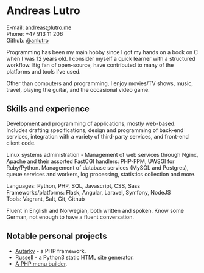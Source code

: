 # Andreas Lutro

E-mail: [andreas@lutro.me](mailto:andreas@lutro.me)  
Phone: +47 913 11 206  
Github: [@anlutro](https://github.com/anlutro)

Programming has been my main hobby since I got my hands on a book on C when I
was 12 years old. I consider myself a quick learner with a structured workflow.
Big fan of open-source, have contributed to many of the platforms and tools I've
used.

Other than computers and programming, I enjoy movies/TV shows, music, travel,
playing the guitar, and the occasional video game.

## Skills and experience

Development and programming of applications, mostly web-based. Includes drafting
specifications, design and programming of back-end services, integration with
a variety of third-party services, and front-end client code.

Linux systems administration - Management of web services through Nginx, Apache
and their assorted FastCGI handlers: PHP-FPM, UWSGI for Ruby/Python. Management
of database services (MySQL and Postgres), queue services and workers, log
processing, statistics collection and more.

Languages: Python, PHP, SQL, Javascript, CSS, Sass  
Frameworks/platforms: Flask, Angular, Laravel, Symfony, NodeJS  
Tools: Vagrant, Salt, Git, Github

Fluent in English and Norwegian, both written and spoken. Know some German, not
enough to have a fluent conversation.

## Notable personal projects

- [Autarky](https://autarky.lutro.me) - a PHP framework.
- [Russell](https://github.com/anlutro/russell) - a Python3 static HTML site
  generator.
- [A PHP menu builder](https://github.com/anlutro/php-menu).
